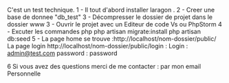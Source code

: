 C'est un test technique.
1 - Il tout d'abord installer laragon .
2 - Creer une base de donnee "db_test"
3 - Décompresser le dossier de projet dans le dossier www
3 - Ouvrir le projet avec un Editeur de code Vs ou PhpStorm
4 - Excuter les commandes php
    php artisan migrate:install
    php artisan db:seed
5 - La page home se trouve :http://localhost/nom-dossier/public/
    La page login http://localhost/nom-dossier/public/login : Login : admin@test.com password : password
    
6   Si vous avez des questions merci de me contacter : par mon email Personnelle  
  
